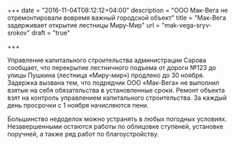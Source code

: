 +++
date = "2016-11-04T08:12:12+04:00"
description = "ООО Мак-Вега не отремонтировали вовремя важный городской объект"
title = "Мак-Вега задерживает открытие лестницы Миру-Мир"
url = "mak-vega-sryv-srokov"
draft = "true"

+++

Управление капитального строительства администрации Сарова сообщает, что перекрытие лестничного подъема от дороги №123 до улицы Пушкина (лестница «Миру-мир») продлено до 30 ноября. Задержка вызвана тем, что подрядчик ООО «Мак-Вега» не выполнил взятые на себя обязательства в установленные сроки. Ремонт объекта взят на контроль управлением капитального строительства. За каждый день просрочки с 1 ноября начисляются пени.

Большинство недоделок можно устранять в любых погодных условиях. Незавершенными остаются работы по облицовке ступеней, установке поручней, а также ряд работ по благоустройству.
